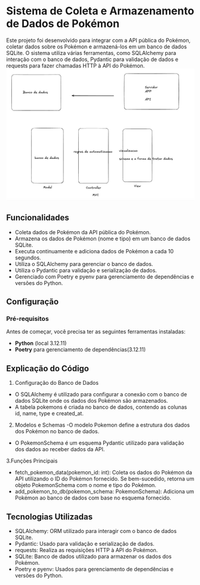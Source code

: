 # Sistema de Coleta e Armazenamento de Dados de Pokémon

Este projeto foi desenvolvido para integrar com a API pública do Pokémon, coletar dados sobre os Pokémon e armazená-los em um banco de dados SQLite. O sistema utiliza várias ferramentas, como SQLAlchemy para interação com o banco de dados, Pydantic para validação de dados e requests para fazer chamadas HTTP à API do Pokémon.
![Demonstração do Código](images/demonstração-do-codigo.png)
## Funcionalidades

- Coleta dados de Pokémon da API pública do Pokémon.
- Armazena os dados de Pokémon (nome e tipo) em um banco de dados SQLite.
- Executa continuamente e adiciona dados de Pokémon a cada 10 segundos.
- Utiliza o SQLAlchemy para gerenciar o banco de dados.
- Utiliza o Pydantic para validação e serialização de dados.
- Gerenciado com Poetry e pyenv para gerenciamento de dependências e versões do Python.

## Configuração

### Pré-requisitos

Antes de começar, você precisa ter as seguintes ferramentas instaladas:

- **Python** (local 3.12.11)
- **Poetry** para gerenciamento de dependências(3.12.11)

## Explicação do Código
1. Configuração do Banco de Dados
- O SQLAlchemy é utilizado para configurar a conexão com o banco de dados SQLite onde os dados dos Pokémon são armazenados.
- A tabela pokemons é criada no banco de dados, contendo as colunas id, name, type e created_at.

2. Modelos e Schemas
-O modelo Pokemon define a estrutura dos dados dos Pokémon no banco de dados.
- O PokemonSchema é um esquema Pydantic utilizado para validação dos dados ao receber dados da API.

3.Funções Principais
- fetch_pokemon_data(pokemon_id: int): Coleta os dados do Pokémon da API utilizando o ID do Pokémon fornecido. Se bem-sucedido, retorna um objeto PokemonSchema com o nome e tipo do Pokémon.
- add_pokemon_to_db(pokemon_schema: PokemonSchema): Adiciona um Pokémon ao banco de dados com base no esquema fornecido.

## Tecnologias Utilizadas
- SQLAlchemy: ORM utilizado para interagir com o banco de dados SQLite.
- Pydantic: Usado para validação e serialização de dados.
- requests: Realiza as requisições HTTP à API do Pokémon.
- SQLite: Banco de dados utilizado para armazenar os dados dos Pokémon.
- Poetry e pyenv: Usados para gerenciamento de dependências e versões do Python.
